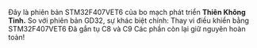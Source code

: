 Đây là phiên bản STM32F407VET6 của bo mạch phát triển **Thiên Không Tinh.**
So với phiên bản GD32, sự khác biệt chính:
Thay vi điều khiển bằng STM32F407VET6
Đã gắn tụ C8 và C9
Các phần còn lại giữ nguyên hoàn toàn!